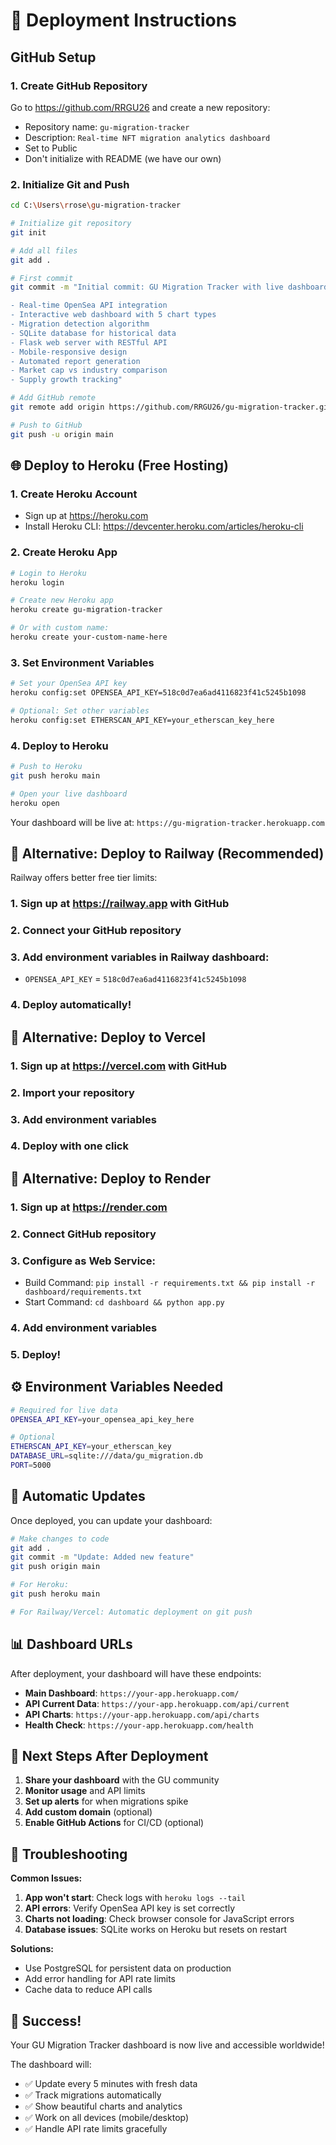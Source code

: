 # 🚀 Deployment Instructions

## GitHub Setup

### 1. Create GitHub Repository

Go to https://github.com/RRGU26 and create a new repository:
- Repository name: `gu-migration-tracker`
- Description: `Real-time NFT migration analytics dashboard`
- Set to Public
- Don't initialize with README (we have our own)

### 2. Initialize Git and Push

```bash
cd C:\Users\rrose\gu-migration-tracker

# Initialize git repository
git init

# Add all files
git add .

# First commit
git commit -m "Initial commit: GU Migration Tracker with live dashboard

- Real-time OpenSea API integration
- Interactive web dashboard with 5 chart types
- Migration detection algorithm
- SQLite database for historical data
- Flask web server with RESTful API
- Mobile-responsive design
- Automated report generation
- Market cap vs industry comparison
- Supply growth tracking"

# Add GitHub remote
git remote add origin https://github.com/RRGU26/gu-migration-tracker.git

# Push to GitHub
git push -u origin main
```

## 🌐 Deploy to Heroku (Free Hosting)

### 1. Create Heroku Account
- Sign up at https://heroku.com
- Install Heroku CLI: https://devcenter.heroku.com/articles/heroku-cli

### 2. Create Heroku App
```bash
# Login to Heroku
heroku login

# Create new Heroku app
heroku create gu-migration-tracker

# Or with custom name:
heroku create your-custom-name-here
```

### 3. Set Environment Variables
```bash
# Set your OpenSea API key
heroku config:set OPENSEA_API_KEY=518c0d7ea6ad4116823f41c5245b1098

# Optional: Set other variables
heroku config:set ETHERSCAN_API_KEY=your_etherscan_key_here
```

### 4. Deploy to Heroku
```bash
# Push to Heroku
git push heroku main

# Open your live dashboard
heroku open
```

Your dashboard will be live at: `https://gu-migration-tracker.herokuapp.com`

## 🔄 Alternative: Deploy to Railway (Recommended)

Railway offers better free tier limits:

### 1. Sign up at https://railway.app with GitHub
### 2. Connect your GitHub repository
### 3. Add environment variables in Railway dashboard:
   - `OPENSEA_API_KEY` = `518c0d7ea6ad4116823f41c5245b1098`
### 4. Deploy automatically!

## 🌊 Alternative: Deploy to Vercel

### 1. Sign up at https://vercel.com with GitHub
### 2. Import your repository
### 3. Add environment variables
### 4. Deploy with one click

## 📱 Alternative: Deploy to Render

### 1. Sign up at https://render.com
### 2. Connect GitHub repository
### 3. Configure as Web Service:
   - Build Command: `pip install -r requirements.txt && pip install -r dashboard/requirements.txt`
   - Start Command: `cd dashboard && python app.py`
### 4. Add environment variables
### 5. Deploy!

## ⚙️ Environment Variables Needed

```bash
# Required for live data
OPENSEA_API_KEY=your_opensea_api_key_here

# Optional
ETHERSCAN_API_KEY=your_etherscan_key
DATABASE_URL=sqlite:///data/gu_migration.db
PORT=5000
```

## 🔄 Automatic Updates

Once deployed, you can update your dashboard:

```bash
# Make changes to code
git add .
git commit -m "Update: Added new feature"
git push origin main

# For Heroku:
git push heroku main

# For Railway/Vercel: Automatic deployment on git push
```

## 📊 Dashboard URLs

After deployment, your dashboard will have these endpoints:

- **Main Dashboard**: `https://your-app.herokuapp.com/`
- **API Current Data**: `https://your-app.herokuapp.com/api/current`
- **API Charts**: `https://your-app.herokuapp.com/api/charts`
- **Health Check**: `https://your-app.herokuapp.com/health`

## 🎯 Next Steps After Deployment

1. **Share your dashboard** with the GU community
2. **Monitor usage** and API limits
3. **Set up alerts** for when migrations spike
4. **Add custom domain** (optional)
5. **Enable GitHub Actions** for CI/CD (optional)

## 🚨 Troubleshooting

**Common Issues:**

1. **App won't start**: Check logs with `heroku logs --tail`
2. **API errors**: Verify OpenSea API key is set correctly
3. **Charts not loading**: Check browser console for JavaScript errors
4. **Database issues**: SQLite works on Heroku but resets on restart

**Solutions:**
- Use PostgreSQL for persistent data on production
- Add error handling for API rate limits
- Cache data to reduce API calls

## 🎉 Success!

Your GU Migration Tracker dashboard is now live and accessible worldwide! 

The dashboard will:
- ✅ Update every 5 minutes with fresh data
- ✅ Track migrations automatically
- ✅ Show beautiful charts and analytics
- ✅ Work on all devices (mobile/desktop)
- ✅ Handle API rate limits gracefully